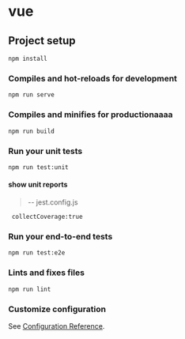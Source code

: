 # vue

## Project setup
```
npm install
```

### Compiles and hot-reloads for development
```
npm run serve
```

### Compiles and minifies for productionaaaa
```
npm run build
```

### Run your unit tests
```
npm run test:unit
```
#### show unit reports
>-- jest.config.js
```
 collectCoverage:true
```

### Run your end-to-end tests
```
npm run test:e2e
```

### Lints and fixes files
```
npm run lint
```

### Customize configuration
See [Configuration Reference](https://cli.vuejs.org/config/).
